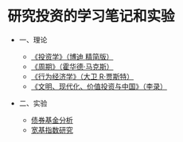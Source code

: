 # 研究投资的学习笔记和实验


* 一、理论
  * [《投资学》（博迪 精简版）](subject-theory/book-investments.md)
  * [《周期》（霍华德·马克斯）](subject-theory/book-market-cycle.md)
  * [《行为经济学》（大卫 R·贾斯特）](subject-theory/book-behavioral-economics.md)
  * [《文明、现代化、价值投资与中国》（李录）](subject-theory/book-civilization-modernization-value-investment-china.md)


* 二、实验
  * [债券基金分析](subject-experiment/bond-funds-analysis.md)
  * [宽基指数研究](subject-experiment/board-based-index-research.md)